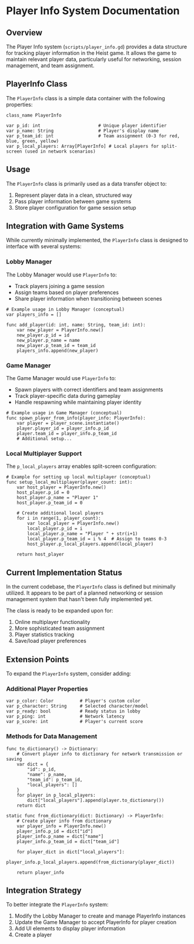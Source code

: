 # Player Info System Documentation

## Overview

The Player Info system (`scripts/player_info.gd`) provides a data structure for tracking player information in the Heist game. It allows the game to maintain relevant player data, particularly useful for networking, session management, and team assignment.

## PlayerInfo Class

The `PlayerInfo` class is a simple data container with the following properties:

```gdscript
class_name PlayerInfo

var p_id: int                      # Unique player identifier
var p_name: String                 # Player's display name
var p_team_id: int                 # Team assignment (0-3 for red, blue, green, yellow)
var p_local_players: Array[PlayerInfo] # Local players for split-screen (used in network scenarios)
```

## Usage

The `PlayerInfo` class is primarily used as a data transfer object to:

1. Represent player data in a clean, structured way
2. Pass player information between game systems
3. Store player configuration for game session setup

## Integration with Game Systems

While currently minimally implemented, the `PlayerInfo` class is designed to interface with several systems:

### Lobby Manager

The Lobby Manager would use `PlayerInfo` to:
- Track players joining a game session
- Assign teams based on player preferences
- Share player information when transitioning between scenes

```gdscript
# Example usage in Lobby Manager (conceptual)
var players_info = []

func add_player(id: int, name: String, team_id: int):
    var new_player = PlayerInfo.new()
    new_player.p_id = id
    new_player.p_name = name
    new_player.p_team_id = team_id
    players_info.append(new_player)
```

### Game Manager

The Game Manager would use `PlayerInfo` to:
- Spawn players with correct identifiers and team assignments
- Track player-specific data during gameplay
- Handle respawning while maintaining player identity

```gdscript
# Example usage in Game Manager (conceptual)
func spawn_player_from_info(player_info: PlayerInfo):
    var player = player_scene.instantiate()
    player.player_id = player_info.p_id
    player.team_id = player_info.p_team_id
    # Additional setup...
```

### Local Multiplayer Support

The `p_local_players` array enables split-screen configuration:

```gdscript
# Example for setting up local multiplayer (conceptual)
func setup_local_multiplayer(player_count: int):
    var host_player = PlayerInfo.new()
    host_player.p_id = 0
    host_player.p_name = "Player 1"
    host_player.p_team_id = 0
    
    # Create additional local players
    for i in range(1, player_count):
        var local_player = PlayerInfo.new()
        local_player.p_id = i
        local_player.p_name = "Player " + str(i+1)
        local_player.p_team_id = i % 4  # Assign to teams 0-3
        host_player.p_local_players.append(local_player)
    
    return host_player
```

## Current Implementation Status

In the current codebase, the `PlayerInfo` class is defined but minimally utilized. It appears to be part of a planned networking or session management system that hasn't been fully implemented yet.

The class is ready to be expanded upon for:
1. Online multiplayer functionality
2. More sophisticated team assignment
3. Player statistics tracking
4. Save/load player preferences

## Extension Points

To expand the `PlayerInfo` system, consider adding:

### Additional Player Properties

```gdscript
var p_color: Color          # Player's custom color
var p_character: String     # Selected character/model
var p_ready: bool           # Ready status in lobby
var p_ping: int             # Network latency
var p_score: int            # Player's current score
```

### Methods for Data Management

```gdscript
func to_dictionary() -> Dictionary:
    # Convert player info to dictionary for network transmission or saving
    var dict = {
        "id": p_id,
        "name": p_name,
        "team_id": p_team_id,
        "local_players": []
    }
    for player in p_local_players:
        dict["local_players"].append(player.to_dictionary())
    return dict

static func from_dictionary(dict: Dictionary) -> PlayerInfo:
    # Create player info from dictionary
    var player_info = PlayerInfo.new()
    player_info.p_id = dict["id"]
    player_info.p_name = dict["name"]
    player_info.p_team_id = dict["team_id"]
    
    for player_dict in dict["local_players"]:
        player_info.p_local_players.append(from_dictionary(player_dict))
    
    return player_info
```

## Integration Strategy

To better integrate the `PlayerInfo` system:

1. Modify the Lobby Manager to create and manage PlayerInfo instances
2. Update the Game Manager to accept PlayerInfo for player creation
3. Add UI elements to display player information
4. Create a player